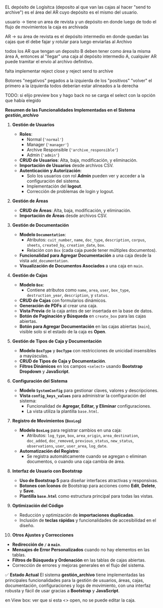 

EL depósito de Logísitca (deposito al que van las cajas al hacer "send to archive") es el área del AR cuyo depósito es el mismo del usuario.

usuario -> tiene un area de revista y un depósito en donde luego de todo el flujo de movimientos la caja es archivada

AR ->  su área de revista es el depósito intermedio en donde quedan las cajas que él debe fajar y rotular para luego enviarlas al Archivo

todos los AR que tengan un deposito B deben tener como área la misma área A, entonces al "llegar" una caja al depósito intermedio A, cualquier AR puede tramitar el envío al archivo definitivo.

falta implementar reject close
y reject send to archive

Botones "negativos" pegados a la izquierda de los "positivos"
"volver" el primero a la izquierda
todos deberían estar alineados a la derecha

TODO: si elijo preview box y hago back no se carga el select con la opción que había elegido 

**Resumen de las Funcionalidades Implementadas en el Sistema _gestión_archivo_**<br>

1. **Gestión de Usuarios**
   - **Roles**:  
     - Normal (`'normal'`)
     - Manager (`'manager'`)
     - Archive Responsible (`'archive_responsible'`)
     - Admin (`'admin'`)
   - **CRUD de Usuarios**: Alta, baja, modificación, y eliminación.
   - **Importación de Usuarios** desde archivos CSV.
   - **Autenticación y Autorización**:
     - Solo los usuarios con rol **Admin** pueden ver y acceder a la configuración del sistema.
     - Implementación del **logout**.
     - Corrección de problemas de login y logout.

2. **Gestión de Áreas**
   - **CRUD de Áreas**: Alta, baja, modificación, y eliminación.
   - **Importación de Áreas** desde archivos CSV.

3. **Gestión de Documentación**
   - **Modelo `Documentation`**:
     - Atributos: `cuit_number`, `name`, `doc_type`, `description`, `corpus`, `sheets`, `created_by`, `creation_date`, `box`.
     - Relación con `Box` (cada caja puede tener múltiples documentos).
   - **Funcionalidad para Agregar Documentación** a una caja desde la vista `add_documentation`.
   - **Visualización de Documentos Asociados** a una caja en `main`.

4. **Gestión de Cajas**
   - **Modelo `Box`**:
     - Contiene atributos como `name`, `area`, `user`, `box_type`, `destruction_year`, `description`, y `status`.
   - **CRUD de Cajas** con formularios dinámicos.
   - **Generación de PDFs** al crear una caja.
   - **Vista Previa** de la caja antes de ser insertada en la base de datos.
   - **Botón de Paginación y Búsqueda** en `create_box` para las cajas abiertas.
   - **Botón para Agregar Documentación** en las cajas abiertas (`main`), visible solo si el estado de la caja es **Open**.

5. **Gestión de Tipos de Caja y Documentación**
   - **Modelo `BoxType`** y **`DocType`** con restricciones de unicidad insensibles a mayúsculas.
   - **CRUD de Tipos de Caja y Documentación**.
   - **Filtros Dinámicos** en los campos `<select>` usando **Bootstrap Dropdown** y **JavaScript**.

6. **Configuración del Sistema**
   - **Modelo `SystemConfig`** para gestionar claves, valores y descripciones.
   - **Vista `config_keys_values`** para administrar la configuración del sistema:
     - Funcionalidad de **Agregar, Editar, y Eliminar** configuraciones.
     - La vista utiliza la plantilla `base.html`.

7. **Registro de Movimientos (`BoxLog`)**
   - **Modelo `BoxLog`** para registrar cambios en una caja:
     - Atributos: `log_type`, `box`, `area_origin`, `area_destination`, `doc_added`, `doc_removed`, `previous_status`, `new_status`, `observations`, `user`, `user_area`, `log_date`.
   - **Automatización del Registro**:
     - Se registra automáticamente cuando se agregan o eliminan documentos, o cuando una caja cambia de área.

8. **Interfaz de Usuario con Bootstrap**
   - **Uso de Bootstrap 5** para diseñar interfaces atractivas y responsivas.
   - **Botones con Íconos** de Bootstrap para acciones como **Edit**, **Delete**, y **Save**.
   - **Plantilla `base.html`** como estructura principal para todas las vistas.

9. **Optimización del Código**
   - Reducción y optimización de **importaciones duplicadas**.
   - Inclusión de **teclas rápidas** y funcionalidades de accesibilidad en el diseño.

10. **Otros Ajustes y Correcciones**
   - **Redirección de `/` a `main`**.
   - **Mensajes de Error Personalizados** cuando no hay elementos en las tablas.
   - **Filtros de Búsqueda y Ordenación** en las tablas de cajas abiertas.
   - Corrección de errores y mejoras generales en el flujo del sistema.

✅ **Estado Actual**
El sistema **gestión_archivo** tiene implementadas las principales funcionalidades para la gestión de usuarios, áreas, cajas, documentación, configuraciones y logs de movimiento, con una interfaz robusta y fácil de usar gracias a **Bootstrap** y **JavaScript**.




en View box: ver que si esta <> open, no se puede editar la caja.
